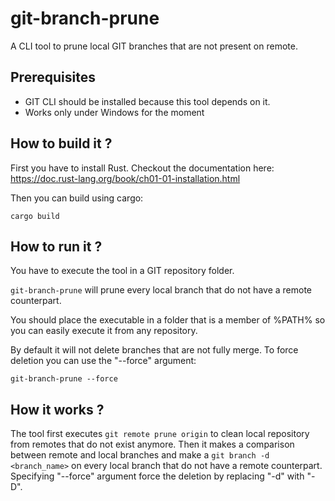 # git-branch-prune

A CLI tool to prune local GIT branches that are not present on remote.

## Prerequisites

* GIT CLI should be installed because this tool depends on it.
* Works only under Windows for the moment

## How to build it ?

First you have to install Rust. Checkout the documentation here: https://doc.rust-lang.org/book/ch01-01-installation.html

Then you can build using cargo:

```shell
cargo build
```

## How to run it ?

You have to execute the tool in a GIT repository folder. 

`git-branch-prune` will prune every local branch that do not have a remote counterpart.

You should place the executable in a folder that is a member of %PATH% so you can easily execute it from any repository.

By default it will not delete branches that are not fully merge. To force deletion you can use the "--force" argument:

`git-branch-prune --force`

## How it works ?

The tool first executes `git remote prune origin` to clean local repository from remotes that do not exist anymore. Then it makes a comparison between remote and local branches and make a `git branch -d <branch_name>` on every local branch that do not have a remote counterpart. Specifying "--force" argument force the deletion by replacing "-d" with "-D".
